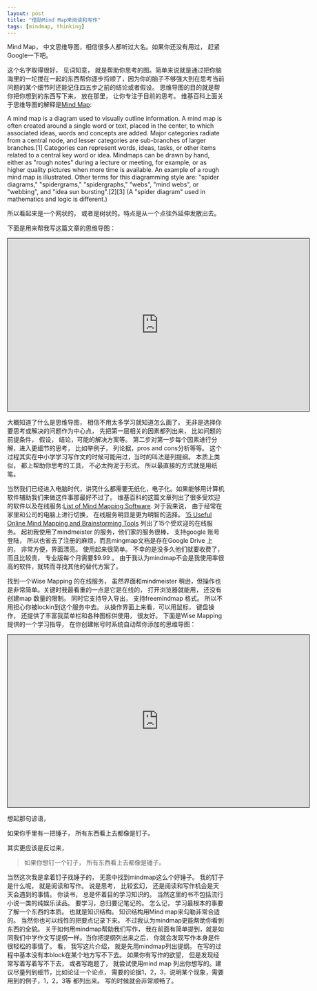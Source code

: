 ```yaml
---
layout: post
title: "借助Mind Map来阅读和写作"
tags: [mindmap, thinking]
---
```



Mind Map， 中文思维导图，相信很多人都听过大名。如果你还没有用过， 赶紧Google一下吧。 

这个名字取得很好， 见词知意， 就是帮助你思考的图。简单来说就是通过把你脑海里的一坨搅在一起的东西帮你逐步捋顺了，因为你的脑子不够强大到在思考当前问题的某个细节时还能记住四五步之前的结论或者假设。 思维导图的目的就是帮你把你想到的东西写下来， 放在那里， 让你专注于目前的思考。 
维基百科上面关于思维导图的解释是[Mind Map](http://en.wikipedia.org/wiki/Mind_map):

>
A mind map is a diagram used to visually outline information. A mind map is often created around a single word or text, placed in the center, to which associated ideas, words and concepts are added. Major categories radiate from a central node, and lesser categories are sub-branches of larger branches.[1] Categories can represent words, ideas, tasks, or other items related to a central key word or idea.
Mindmaps can be drawn by hand, either as "rough notes" during a lecture or meeting, for example, or as higher quality pictures when more time is available. An example of a rough mind map is illustrated.
Other terms for this diagramming style are: "spider diagrams," "spidergrams," "spidergraphs," "webs", "mind webs", or "webbing", and "idea sun bursting".[2][3] (A "spider diagram" used in mathematics and logic is different.)

所以看起来是一个网状的， 或者是树状的。特点是从一个点往外延伸发散出去。 


下面是用来帮我写这篇文章的思维导图： 

<iframe style="width:700px;height:400px;border: 1px
solid black" src="http://app.wisemapping.com/c/maps/93628/embed?zoom=1"> </iframe>

大概知道了什么是思维导图， 相信不用太多学习就知道怎么画了。 无非是选择你要思考或解决的问题作为中心点， 先把第一层相关的因素都列出来， 比如问题的前提条件， 假设， 结论，可能的解决方案等。 第二步对第一步每个因素进行分解，进入更细节的思考， 比如举例子， 列论据，pros and cons分析等等。 这个过程其实在中小学学习写作文的时候可能用过，当时的叫法是列提纲。 本质上类似， 都上帮助你思考的工具， 不必太拘泥于形式。 所以最直接的方式就是用纸笔。 


当然我们已经进入电脑时代，讲究什么都需要无纸化，电子化。如果能够用计算机软件辅助我们来做这件事那最好不过了。 维基百科的这篇文章列出了很多受欢迎的软件以及在线服务:[List of Mind Mapping Software](http://en.wikipedia.org/wiki/List_of_mind_mapping_software). 对于我来说， 由于经常在家里和公司的电脑上进行切换， 在线服务明显是更为明智的选择。 
[15 Useful Online Mind Mapping and Brainstorming Tools](http://www.tripwiremagazine.com/2011/06/online-mind-mapping-and-brainstorming-tools.html)
列出了15个受欢迎的在线服务。 起初我使用了mindmeister 的服务，他们家的服务很棒， 支持google 账号登陆， 所以也省去了注册的麻烦，而且mingmap文档是存在Google Drive 上的， 非常方便，界面漂亮。 使用起来很简单。 不幸的是没多久他们就要收费了， 而且比较贵， 专业版每个月需要$9.99 。 由于我认为mindmap不会是我使用率很高的软件，就转而寻找其他的替代方案了。
 
找到一个Wise Mapping 的在线服务， 虽然界面和mindmeister 稍逊，但操作也是非常简单。关键时我最看重的一点是它是在线的， 打开浏览器就能用， 还没有创建map 数量的限制。 同时它支持导入导出， 支持freemindmap 格式。 所以不用担心你被lockin到这个服务中去。 从操作界面上来看，可以用鼠标， 键盘操作， 还提供了丰富我菜单栏和各种图标供使用， 很友好。 下面是Wise Mapping 提供的一个学习指导， 在你创建帐号时系统自动帮你添加的思维导图：

<iframe style="width:700px;height:400px;border: 1px
solid black" src="http://app.wisemapping.com/c/maps/93627/embed?zoom=1"> </iframe>

想起那句谚语，

 如果你手里有一把锤子， 所有东西看上去都像是钉子。 

其实更应该是反过来， 

>如果你想钉一个钉子， 所有东西看上去都像是锤子。 

当然这次我是拿着钉子找锤子的， 无意中找到mindmap这么个好锤子。 我的钉子是什么呢， 就是阅读和写作。 说是思考， 比较玄幻， 还是阅读和写作机会是天天会遇到的事情。 
你读书， 总是怀着目的学习知识的。 当然这里的书不包括流行小说一类的纯娱乐读品。 要学习，总归要记笔记的。 怎么记， 学习最根本的事要了解一个东西的本质。 也就是知识结构。 知识结构用Mind map来勾勒非常合适的。 当然你也可以线性的把要点记录下来。 不过我认为mindmap更能帮助你看到东西的全貌。 
关于如何用mindmap帮助我们写作， 我在前面有简单提到，就是如同我们中学作文写提纲一样。当你把提纲列出来之后， 你就会发现写作本身是件很轻松的事情了。 看， 我写这片介绍， 就是先用mindmap列出提纲。 在写的过程中基本没有本block在某个地方写不下去。 如果你有写作的欲望， 但是发现经常写着写着写不下去， 或者写跑题了， 就尝试使用mind map 列出你想写的。建议尽量列到细节，比如论证一个论点， 需要的论据1，2，3，说明某个现象，需要用到的例子，1，2，3等 都列出来。 写的时候就会非常顺畅了。 



